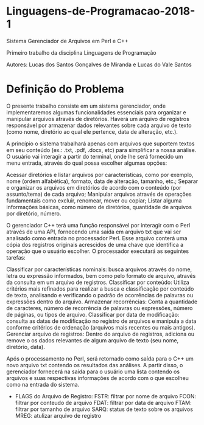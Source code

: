 # Linguagens-de-Programacao-2018-1
Sistema Gerenciador de Arquivos em Perl e C++

Primeiro trabalho da disciplina Linguagens de Programação

Autores: Lucas dos Santos Gonçalves de Miranda e Lucas do Vale Santos


# Definição do Problema

O presente trabalho consiste em um sistema gerenciador, onde implementaremos algumas funcionalidades essenciais para organizar e manipular arquivos através de diretórios. Haverá um arquivo  de registros responsável por armazenar dados relevantes sobre cada arquivo de texto (como nome, diretório ao qual ele pertence, data de alteração, etc.).

A princípio o sistema trabalhará apenas com arquivos que suportem textos em seu conteúdo (ex.: .txt, .pdf, .docx, etc) para simplificar a nossa análise. O usuário vai interagir a partir do terminal, onde lhe será fornecido um menu entrada, através do qual possa escolher algumas opções: 

Acessar diretórios e listar arquivos por características, como por exemplo, nome (ordem alfabética), formato, data de alteração, tamanho, etc.;
Separar e organizar os arquivos em diretórios de acordo com o conteúdo (por assunto/tema) de cada arquivo;
Manipular arquivos através de operações fundamentais como excluir, renomear, mover ou copiar;
Listar alguma informações básicas, como número de diretórios, quantidade de arquivos por diretório, número. 
        
O gerenciador C++ terá uma função responsável por interagir com o Perl através de uma API, fornecendo uma saída em arquivo txt que vai ser analisado como entrada no processador Perl. Esse arquivo conterá uma cópia dos registros originais acrescidos de uma chave que identifica a operação que o usuário escolher. O processador executará as seguintes tarefas:

Classificar por características nominais: busca arquivos através do nome, letra ou expressão informados, bem como pelo formato de arquivo, através da consulta em um arquivo de registros.
Classificar por conteúdo: Utiliza critérios mais refinados para realizar a busca e classificação por conteúdo de texto, analisando e verificando o padrão de ocorrências de palavras ou expressões dentro do arquivo.
Armazenar recorrências: Conta a quantidade de caracteres, número de recorrência de palavras ou expressões, número de páginas, ou tipos de arquivo.
Classificar por data de modificação: consulta as datas de modificação no registro de arquivos e manipula a data conforme critérios de ordenação (arquivos mais recentes ou mais antigos).
Gerenciar arquivo de registros: Dentro do arquivo de registros, adiciona ou remove o os dados relevantes de algum arquivo de texto (seu nome, diretório, data).
    
Após o processamento no Perl, será retornado como saída para o C++ um novo arquivo txt contendo os resultados das análises. A partir disso, o gerenciador fornecerá na saída para o usuário uma lista contendo os arquivos e suas respectivas informações de acordo com o que escolheu como na entrada do sistema. 

* FLAGS do Arquivo de Registro: 
FSTR: filtrar por nome de arquivo
FCON: filtrar por conteudo de arquivo
FDAT: filtrar por data de arquivo
FTAM: filtrar por tamanho de arquivo
SARQ: status de texto sobre os arquivos
MREG: atulizar arquivo de registro


